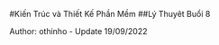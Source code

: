 #Kiến Trúc và Thiết Kế Phần Mềm
##Lý Thuyêt Buổi 8

<create>
Author: othinho - Update 19/09/2022
</create>
